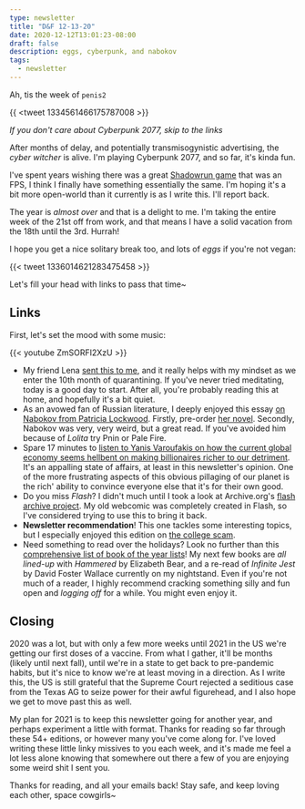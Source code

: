 ```yaml
---
type: newsletter
title: "D&F 12-13-20"
date: 2020-12-12T13:01:23-08:00
draft: false
description: eggs, cyberpunk, and nabokov
tags:
  - newsletter 
---
```


Ah, tis the week of `penis2`

{{ <tweet 1334561466175787008 >}}

*If you don't care about Cyberpunk 2077, skip to the links*

After months of delay, and potentially transmisogynistic advertising, the _cyber witcher_ is alive. I'm playing Cyberpunk 2077, and so far, it's kinda fun. 

I've spent years wishing there was a great [Shadowrun game](https://en.wikipedia.org/wiki/Shadowrun_Returns) that was an FPS, I think I finally have something essentially the same. I'm hoping it's a bit more open-world than it currently is as I write this. I'll report back.

The year is _almost over_ and that is a delight to me. I'm taking the entire week of the 21st off from work, and that means I have a solid vacation from the 18th until the 3rd. Hurrah!

I hope you get a nice solitary break too, and lots of _eggs_ if you're not vegan:

{{< tweet 1336014621283475458 >}}

Let's fill your head with links to pass that time~

## Links

First, let's set the mood with some music:

{{< youtube ZmSORFI2XzU >}}

- My friend Lena [sent this to me](https://www.tenpercent.com/meditationweeklyblog/good-snowflakes), and it really helps with my mindset as we enter the 10th month of quarantining. If you've never tried meditating, today is a good day to start. After all, you're probably reading this at home, and hopefully it's a bit quiet.
- As an avowed fan of Russian literature, I deeply enjoyed this essay [on Nabokov from Patricia Lockwood](https://www.lrb.co.uk/the-paper/v42/n21/patricia-lockwood/eat-butterflies-with-me). Firstly, pre-order [her novel](https://www.penguinrandomhouse.com/books/634158/no-one-is-talking-about-this-by-patricia-lockwood/). Secondly, Nabokov was very, very weird, but a great read. If you've avoided him because of _Lolita_ try Pnin or Pale Fire.
- Spare 17 minutes to [listen to Yanis Varoufakis on how the current global economy seems hellbent on making billionaires richer to our detriment](https://7ampodcast.com.au/episodes/yanis-varoufakis-on-making-billionaires-richer). It's an appalling state of affairs, at least in this newsletter's opinion. One of the more frustrating aspects of this obvious pillaging of our planet is the rich' ability to convince everyone else that it's for their own good.
- Do you miss _Flash_? I didn't much until I took a look at Archive.org's [flash archive project](http://blog.archive.org/2020/11/19/flash-animations-live-forever-at-the-internet-archive/). My old webcomic was completely created in Flash, so I've considered trying to use this to bring it back. 
- **Newsletter recommendation**! This one tackles some interesting topics, but I especially enjoyed this edition on [the college scam](https://genyeet.substack.com/p/america-pretends-it-does-not-see).
- Need something to read over the holidays? Look no further than this [comprehensive list of book of the year lists](https://kottke.org/20/12/the-best-books-of-2020)! My next few books are _all lined-up_ with _Hammered_ by Elizabeth Bear, and a re-read of _Infinite Jest_ by David Foster Wallace currently on my nightstand. Even if you're not much of a reader, I highly recommend cracking something silly and fun open and _logging off_ for a while. You might even enjoy it.

## Closing

2020 was a lot, but with only a few more weeks until 2021 in the US we're getting our first doses of a vaccine. From what I gather, it'll be months (likely until next fall), until we're in a state to get back to pre-pandemic habits, but it's nice to know we're at least moving in a direction. As I write this, the US is still grateful that the Supreme Court rejected a seditious case from the Texas AG to seize power for their awful figurehead, and I also hope we get to move past this as well.

My plan for 2021 is to keep this newsletter going for another year, and perhaps experiment a little with format. Thanks for reading so far through these 54+ editions, or however many you've come along for. I've loved writing these little linky missives to you each week, and it's made me feel a lot less alone knowing that somewhere out there a few of you are enjoying some weird shit I sent you.

Thanks for reading, and all your emails back! Stay safe, and keep loving each other, space cowgirls~

